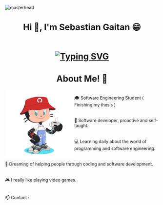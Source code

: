 ![masterhead](https://user-images.githubusercontent.com/10498744/210012254-234538ff-d198-48aa-8964-37e6fd45d227.gif)


<h1 align="center">  Hi 👋, I'm Sebastian Gaitan 😁
  <br><br>
  <p align=center>
  <a href="https://git.io/typing-svg">
    <a href="https://git.io/typing-svg"><img src="https://readme-typing-svg.herokuapp.com?font=Fira+Code&pause=1000&color=88888885&center=true&width=675&lines=I'm+a+passionate+Software+Engineering+Student!;Soy+un+apasionado+estudiante+de+Ingenier%C3%ADa+de+Sistemas!"   
     alt="Typing SVG" />
    </a>  
  </p>
</h1>


 <div>
   <h1 align = "center"> About Me! 📖 </h1>
     <div>
     <img align="left"  width = 45%    src = Assets/OctaCat-2.png >
     <p align = "left">
         <br>
       🎓 Software Engineering Student ( Finishing my thesis )
         <br><br><br>
       📝 Software developer, proactive and self-taught.
         <br><br><br>  
       💻 Learning daily about the world of programming and software engineering.
         <br><br><br>
       🤞 Dreaming of helping people through coding and software development.
         <br><br><br>
       🎮 I really like playing video games.
         <br><br><br> 
       📫 Contact :
     </p>
  </div>
 </div>
   


  
 




